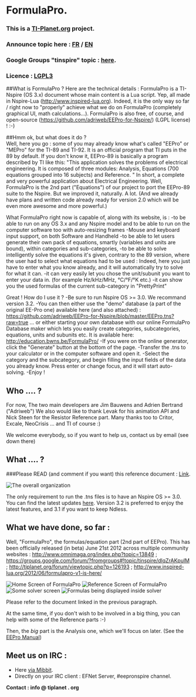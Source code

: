# FormulaPro.

### This is a [TI-Planet.org](http://tiplanet.org) project.
### Announce topic here : [FR](http://tiplanet.org/forum/viewtopic.php?t=8446) / [EN](http://tiplanet.org/forum/viewtopic.php?f=50&t=8455)
### Google Groups "tinspire" topic : [here](https://groups.google.com/forum/#!topic/tinspire/dYWb0poANyo).


### Licence : [LGPL3](http://www.gnu.org/licenses/lgpl.html)

##What is FormulaPro ? 
Here are the technical details : FormulaPro is a TI-Nspire (OS 3.x) document whose main content is a Lua script. Yep, all made in Nspire-Lua (http://www.inspired-lua.org). Indeed, it is the only way so far / right now to "properly" achieve what we do on FormulaPro (completely graphical UI, math calculations...).
FormulaPro is also free, of course, and open-source (https://github.com/adriweb/EEPro-for-Nspire/) (LGPL license) ! :-)


##Hmm ok, but what does it do ?  
Well, here you go : some of you may already know what's called "EEPro" or "MEPro" for the TI-89 and TI-92. It is an official program that TI puts in the 89 by default. If you don't know it, EEPro-89 is basically a program described by TI like this: "This application solves the problems of electrical engineering. It is composed of three modules: Analysis, Equations (700 equations grouped into 16 subjects) and Reference. " In short, a complete and very powerful application about Electrical Engineering. Well, FormulaPro is the 2nd part ("Equations") of our project to port the EEPro-89 suite to the Nspire. 
But we improved it, naturally. A lot. (And we already have plans and written code already ready for version 2.0 which will be even more awesome and more powerful.)

What FormulaPro right now is capable of, along with its website, is :
-to be able to run on any OS 3.x and any Nspire model and to be able to run on the computer software too with auto-resizing frames
-Mouse and keyboard input support, on both Software and Handheld
-to be able to let users generate their own pack of equations, smartly (variables and units are bound), within categories and sub-categories,
-to be able to solve intelligently solve the equations it's given, contrary to the 89 version, where the user had to select what equations had to be used : Indeed, here you just have to enter what you know already, and it will automatically try to solve for what it can. 
-it can very easily let you chose the unit/subunit you want to enter your data in. (for example Hz/kHz/MHz, °C/°F/°K etc.)
-it can show you the used formulas of the current sub-category in "PrettyPrint"


Great ! How do I use it ?
-Be sure to run Nspire OS >= 3.0. We recommand version 3.2.
-You can then either use the "demo" database (a part of the original EE-Pro one) available here (and also attached) : https://github.com/adriweb/EEPro-for-Nspire/blob/master/EEPro.tns?raw=true
 … or either starting your own database with our online FormulaPro Database maker which lets you easily create categories, subcategories, equations, units and subunits etc. It is available here: http://education.bwns.be/FormulaPro/
-If you were on the online generator, click the "Generate" button at the bottom of the page.
-Transfer the .tns to your calculator or in the computer software and open it.
-Select the category and the subcategory, and begin filling the input fields of the data you already know. Press enter or change focus, and it will start auto-solving. 
-Enjoy !


## Who .... ?
For now, The two main developers are Jim Bauwens and Adrien Bertrand ("Adriweb")
We also would like to thank Levak for his animation API and Nick Steen for the Resistor Reference part.
Many thanks too to Critor, Excale, NeoCrisis ... and TI of course :)

We welcome everybody, so if you want to help us, contact us by email (see down there)

## What .... ?
###Please READ (and comment if you want) this reference document : [Link](https://docs.google.com/document/d/1LBjZiKBB3k_bAIDWjTVRH9zTrX5DUQZ6BOXLhKveqJk/edit).

![The overall organization](http://i.imgur.com/UhHn7.png)
 
The only requirement to run the .tns files is to have an Nspire OS >= 3.0. You can find the latest updates [here](http://education.ti.com). Version 3.2 is preferred to enjoy the latest features, and 3.1 if you want to keep Ndless.

## What we have done, so far :
Well, "FormulaPro", the formulas/equation part (2nd part of EEPro).
This has been officially released (in beta) June 21st 2012 across multiple community websites :
http://www.omnimaga.org/index.php?topic=13849 ; https://groups.google.com/forum/?fromgroups#!topic/tinspire/dlqZrAKpulM ; http://tiplanet.org/forum/viewtopic.php?p=126193 ; http://www.inspired-lua.org/2012/06/formulapro-v1-is-here/

![Home Screen of FormulaPro](http://i.imgur.com/Uxy5N.jpg)
![Reference Screen of FormulaPro](http://i.imgur.com/lcrYU.jpg)
![Some solver screen](http://i.imgur.com/yUbY7.jpg)
![Formulas being displayed inside solver](http://i.imgur.com/4326g.jpg)

Please refer to the document linked in the previous paragraph.

At the same time, if you don't wish to be involved in a big thing, you can help with some of the Reference parts :-)

Then, the *big* part is the Analysis one, which we'll focus on later. (See the [EEPro Manual](http://tiplanet.org/modules/archives/eepro.pdf))

## Meet us on IRC :
- Here [via Mibbit](http://mibbit.com/chat/#eepronspire@efnet).
- Directly on your IRC client : EFNet Server, #eepronspire channel.


__Contact : info @ tiplanet . org__
